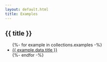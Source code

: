 ```yaml
---
layout: default.html
title: Examples
---
```


## {{ title }}

<ul>
	{%- for example in collections.examples -%}
		<li><a href="{{ example.url }}">{{ example.data.title }}</a></li>
	{%- endfor -%}
</ul>
